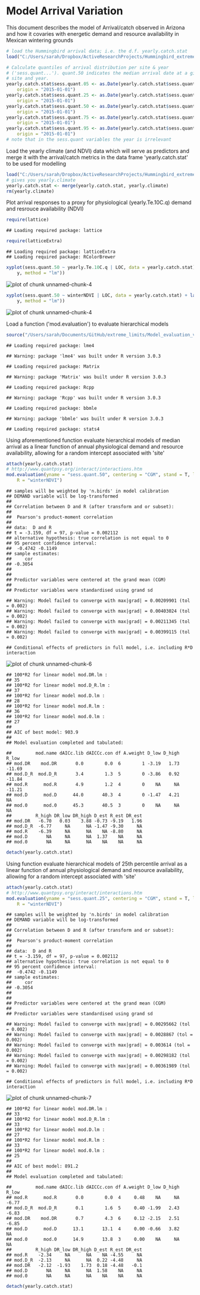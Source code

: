 Model Arrival Variation
========================================================

This document describes the model of Arrival/catch observed in Arizona and how it covaries with energetic demand and resource availability in Mexican wintering grounds


```r
# load the Hummingbird arrival data; i.e. the d.f. yearly.catch.stat
load("C:/Users/sarah/Dropbox/ActiveResearchProjects/Hummingbird_extreme_limits/yearly.catch.stat.rdata")
```



```r
# Calculate quantiles of arrival distribution per site & year
# ('sess.quant...'). quant.50 indicates the median arrival date at a given
# site and year.
yearly.catch.stat$sess.quant.05 <- as.Date(yearly.catch.stat$sess.quant.05, 
    origin = "2015-01-01")
yearly.catch.stat$sess.quant.25 <- as.Date(yearly.catch.stat$sess.quant.25, 
    origin = "2015-01-01")
yearly.catch.stat$sess.quant.50 <- as.Date(yearly.catch.stat$sess.quant.50, 
    origin = "2015-01-01")
yearly.catch.stat$sess.quant.75 <- as.Date(yearly.catch.stat$sess.quant.75, 
    origin = "2015-01-01")
yearly.catch.stat$sess.quant.95 <- as.Date(yearly.catch.stat$sess.quant.95, 
    origin = "2015-01-01")
# note that in the sess.quant variables the year is irrelevant
```


Load the yearly climate (and NDVI) data which will serve as predictors and merge it with the arrival/catch metrics in the data frame 'yearly.catch.stat' to be used for modelling

```r
load("C:/Users/sarah/Dropbox/ActiveResearchProjects/Hummingbird_extreme_limits/yearly.climate.rdata")
# gives you yearly.climate
yearly.catch.stat <- merge(yearly.catch.stat, yearly.climate)
rm(yearly.climate)
```


Plot arrival responses to a proxy for physiological (yearly.Te.10C.q) demand and resrouce availability (NDVI)

```r
require(lattice)
```

```
## Loading required package: lattice
```

```r
require(latticeExtra)
```

```
## Loading required package: latticeExtra
## Loading required package: RColorBrewer
```

```r
xyplot(sess.quant.50 ~ yearly.Te.10C.q | LOC, data = yearly.catch.stat) + layer(panel.smoother(x, 
    y, method = "lm"))
```

![plot of chunk unnamed-chunk-4](figure/unnamed-chunk-41.png) 

```r
xyplot(sess.quant.50 ~ winterNDVI | LOC, data = yearly.catch.stat) + layer(panel.smoother(x, 
    y, method = "lm"))
```

![plot of chunk unnamed-chunk-4](figure/unnamed-chunk-42.png) 


Load a function ('mod.evaluation') to evaluate hierarchical models

```r
source("/Users/sarah/Documents/GitHub/extreme_limits/Model_evaluation_v4.r")
```

```
## Loading required package: lme4
```

```
## Warning: package 'lme4' was built under R version 3.0.3
```

```
## Loading required package: Matrix
```

```
## Warning: package 'Matrix' was built under R version 3.0.3
```

```
## Loading required package: Rcpp
```

```
## Warning: package 'Rcpp' was built under R version 3.0.3
```

```
## Loading required package: bbmle
```

```
## Warning: package 'bbmle' was built under R version 3.0.3
```

```
## Loading required package: stats4
```


Using aforementioned function evaluate hierarchical models of median arrival as a linear function of annual physiological demand and resource availability, allowing for a random intercept associated with 'site' 

```r
attach(yearly.catch.stat)
# http://www.quantpsy.org/interact/interactions.htm
mod.evaluation(yname = "sess.quant.50", centering = "CGM", stand = T, log.D = T, 
    R = "winterNDVI")
```

```
## samples will be weighted by 'n.birds' in model calibration
## DEMAND variable will be log-transformed
## 
## Correlation between D and R (after transform and or subset):
## 
## 	Pearson's product-moment correlation
## 
## data:  D and R
## t = -3.159, df = 97, p-value = 0.002112
## alternative hypothesis: true correlation is not equal to 0
## 95 percent confidence interval:
##  -0.4742 -0.1149
## sample estimates:
##     cor 
## -0.3054 
## 
## 
## Predictor variables were centered at the grand mean (CGM)
## 
## Predictor variables were standardised using grand sd
```

```
## Warning: Model failed to converge with max|grad| = 0.00209901 (tol = 0.002)
## Warning: Model failed to converge with max|grad| = 0.00403024 (tol = 0.002)
## Warning: Model failed to converge with max|grad| = 0.00211345 (tol = 0.002)
## Warning: Model failed to converge with max|grad| = 0.00399115 (tol = 0.002)
```

```
## Conditional effects of predictors in full model, i.e. including R*D interaction
```

![plot of chunk unnamed-chunk-6](figure/unnamed-chunk-6.png) 

```
## 100*R2 for linear model mod.DR.lm : 
## 35 
## 100*R2 for linear model mod.D_R.lm : 
## 37 
## 100*R2 for linear model mod.D.lm : 
## 28 
## 100*R2 for linear model mod.R.lm : 
## 36 
## 100*R2 for linear model mod.0.lm : 
## 27 
## 
## AIC of best model: 903.9 
## 
## Model evaluation completed and tabulated:
```

```
##         mod.name dAICc.lib dAICCc.con df A.weight D_low D_high  R_low
## mod.DR    mod.DR       0.0        0.0  6        1 -3.19   1.73 -11.69
## mod.D_R  mod.D_R       3.4        1.3  5        0 -3.86   0.92 -11.84
## mod.R      mod.R       4.9        1.2  4        0    NA     NA -11.21
## mod.D      mod.D      44.0       40.3  4        0 -1.47   4.21     NA
## mod.0      mod.0      45.3       40.5  3        0    NA     NA     NA
##         R_high DR_low DR_high D_est R_est DR_est
## mod.DR   -6.70   0.03    3.88 -0.73 -9.19   1.96
## mod.D_R  -6.77     NA      NA -1.47 -9.30     NA
## mod.R    -6.39     NA      NA    NA -8.80     NA
## mod.D       NA     NA      NA  1.37    NA     NA
## mod.0       NA     NA      NA    NA    NA     NA
```

```r
detach(yearly.catch.stat)
```


Using  function evaluate hierarchical models of 25th percentile arrival as a linear function of annual physiological demand and resource availability, allowing for a random intercept associated with 'site' 

```r
attach(yearly.catch.stat)
# http://www.quantpsy.org/interact/interactions.htm
mod.evaluation(yname = "sess.quant.25", centering = "CGM", stand = T, log.D = T, 
    R = "winterNDVI")
```

```
## samples will be weighted by 'n.birds' in model calibration
## DEMAND variable will be log-transformed
## 
## Correlation between D and R (after transform and or subset):
## 
## 	Pearson's product-moment correlation
## 
## data:  D and R
## t = -3.159, df = 97, p-value = 0.002112
## alternative hypothesis: true correlation is not equal to 0
## 95 percent confidence interval:
##  -0.4742 -0.1149
## sample estimates:
##     cor 
## -0.3054 
## 
## 
## Predictor variables were centered at the grand mean (CGM)
## 
## Predictor variables were standardised using grand sd
```

```
## Warning: Model failed to converge with max|grad| = 0.00295662 (tol = 0.002)
## Warning: Model failed to converge with max|grad| = 0.0028867 (tol = 0.002)
## Warning: Model failed to converge with max|grad| = 0.003614 (tol = 0.002)
## Warning: Model failed to converge with max|grad| = 0.00298182 (tol = 0.002)
## Warning: Model failed to converge with max|grad| = 0.00361989 (tol = 0.002)
```

```
## Conditional effects of predictors in full model, i.e. including R*D interaction
```

![plot of chunk unnamed-chunk-7](figure/unnamed-chunk-7.png) 

```
## 100*R2 for linear model mod.DR.lm : 
## 33 
## 100*R2 for linear model mod.D_R.lm : 
## 33 
## 100*R2 for linear model mod.D.lm : 
## 27 
## 100*R2 for linear model mod.R.lm : 
## 33 
## 100*R2 for linear model mod.0.lm : 
## 25 
## 
## AIC of best model: 891.2 
## 
## Model evaluation completed and tabulated:
```

```
##         mod.name dAICc.lib dAICCc.con df A.weight D_low D_high R_low
## mod.R      mod.R       0.0        0.0  4     0.48    NA     NA -6.77
## mod.D_R  mod.D_R       0.1        1.6  5     0.40 -1.99   2.43 -6.83
## mod.DR    mod.DR       0.7        4.3  6     0.12 -2.15   2.51 -6.85
## mod.D      mod.D      13.1       13.1  4     0.00 -0.66   3.82    NA
## mod.0      mod.0      14.9       13.8  3     0.00    NA     NA    NA
##         R_high DR_low DR_high D_est R_est DR_est
## mod.R    -2.34     NA      NA    NA -4.55     NA
## mod.D_R  -2.13     NA      NA  0.22 -4.48     NA
## mod.DR   -2.12  -1.93    1.73  0.18 -4.48   -0.1
## mod.D       NA     NA      NA  1.58    NA     NA
## mod.0       NA     NA      NA    NA    NA     NA
```

```r
detach(yearly.catch.stat)
```

